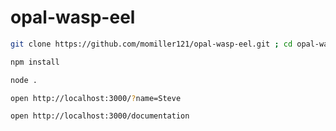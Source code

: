 # opal-wasp-eel

```bash
git clone https://github.com/momiller121/opal-wasp-eel.git ; cd opal-wasp-eel

npm install
```

```bash
node .
```

```bash
open http://localhost:3000/?name=Steve
```

```bash
open http://localhost:3000/documentation
```